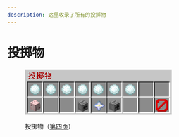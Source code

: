 ```yaml
---
description: 这里收录了所有的投掷物
---
```


# 投掷物

<figure><img src="../../../.gitbook/assets/image (18).png" alt=""><figcaption><p>投掷物（<a href="../../../xin-shou-kuai-su-shang-shou/you-xi-liu-cheng/zhan-qian-zhun-bei/xi-tong-shang-dian.md">第四页</a>）</p></figcaption></figure>
